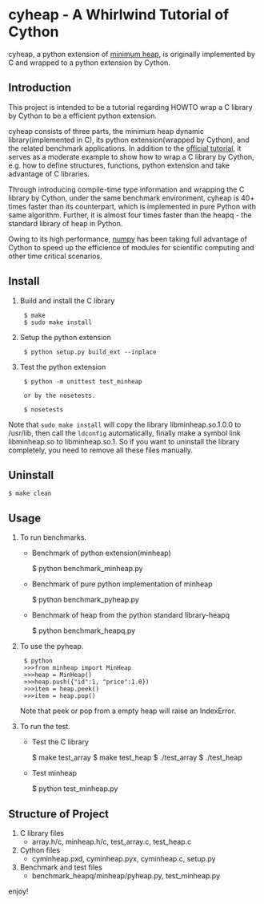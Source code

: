 # cyheap - A Whirlwind Tutorial of Cython

cyheap, a python extension of [minimum heap](http://en.wikipedia.org/wiki/Binary_heap), is originally implemented by C and wrapped to a python extension by Cython.

## Introduction

This project is intended to be a tutorial regarding HOWTO wrap a C library by Cython to be a efficient python extension.
    
cyheap consists of three parts, the minimum heap dynamic library(implemented in C), its python extension(wrapped by Cython), and the related benchmark applications. In addition to the [official tutorial](http://docs.cython.org/src/userguide/tutorial.html), it serves as a moderate example to show how to wrap a C library by Cython, e.g. how to define structures, functions, python extension and take advantage of C libraries.
    
Through introducing compile-time type information and wrapping the C library by
Cython, under the same benchmark environment, cyheap is 40+ times faster than
its counterpart, which is implemented in pure Python with same algorithm.
Further, it is almost four times faster than the heapq - the standard library of heap in Python.
    
Owing to its high performance, [numpy](http://numpy.scipy.org/) has been taking full advantage of Cython to speed up the efficience of modules for scientific computing and other time critical scenarios.
    
## Install

1. Build and install the C library
    
        $ make
        $ sudo make install

2. Setup the python extension
    
        $ python setup.py build_ext --inplace
    
3. Test the python extension
    
        $ python -m unittest test_minheap
    
        or by the nosetests.  
    
        $ nosetests
    
Note that `sudo make install` will copy the library libminheap.so.1.0.0 to /usr/lib, then call the `ldconfig` automatically, finally make a symbol link libminheap.so to libminheap.so.1. So if you want to uninstall the library completely, you need to remove all these files manually.
    
## Uninstall

    $ make clean
    
## Usage

1. To run benchmarks.

    * Benchmark of python extension(minheap)
    
        $ python benchmark_minheap.py

    * Benchmark of pure python implementation of minheap

        $ python benchmark_pyheap.py

    * Benchmark of heap from the python standard library-heapq
      
        $ python benchmark_heapq.py

2. To use the pyheap.

        $ python
        >>>from minheap import MinHeap
        >>>heap = MinHeap()
        >>>heap.push({"id":1, "price":1.0})
        >>>item = heap.peek()
        >>>item = heap.pop()
    
    Note that peek or pop from a empty heap will raise an IndexError.
    
3. To run the test. 

    * Test the C library
    
        $ make test_array
        $ make test_heap
        $ ./test_array
        $ ./test_heap

    * Test minheap

        $ python test_minheap.py
      
## Structure of Project

1. C library files
    * array.h/c, minheap.h/c, test_array.c, test_heap.c
2. Cython files
    * cyminheap.pxd, cyminheap.pyx, cyminheap.c, setup.py
3. Benchmark and test files
    * benchmark_heapq/minheap/pyheap.py, test_minheap.py

enjoy!
